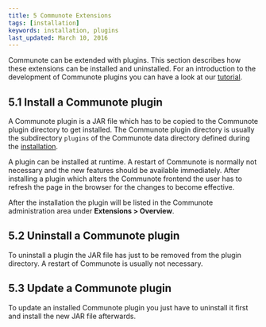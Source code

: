 ```yaml
---
title: 5 Communote Extensions
tags: [installation]
keywords: installation, plugins
last_updated: March 10, 2016
---
```


Communote can be extended with plugins. This section describes how these extensions can be installed and uninstalled. For an introduction to the development of Communote plugins you can have a look at our [tutorial](dev_how_plugin.html).

## 5.1 Install a Communote plugin

A Communote plugin is a JAR file which has to be copied to the Communote plugin directory to get installed. The Communote plugin directory is usually the subdirectory `plugins` of the Communote data directory defined during the [installation](install_communote.html#installation).

A plugin can be installed at runtime. A restart of Communote is normally not necessary and the new features should be available immediately. After installing a plugin which alters the Communote frontend the user has to refresh the page in the browser for the changes to become effective.

After the installation the plugin will be listed in the Communote administration area under **Extensions > Overview**.

## 5.2 Uninstall a Communote plugin

To uninstall a plugin the JAR file has just to be removed from the plugin directory. A restart of Communote is usually not necessary.

## 5.3 Update a Communote plugin

To update an installed Communote plugin you just have to uninstall it first and install the new JAR file afterwards.
